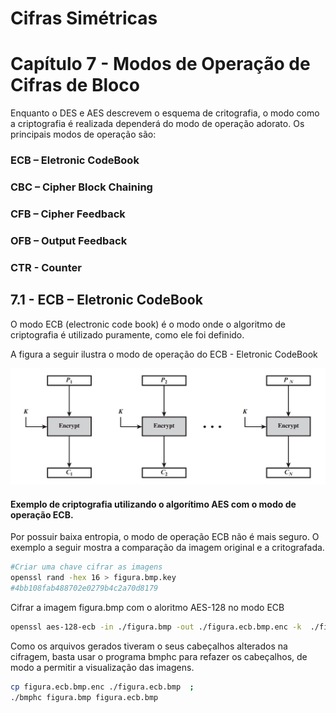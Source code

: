 # Cifras Simétricas

# Capítulo 7 - Modos de Operação de Cifras de Bloco

Enquanto o DES e AES descrevem o esquema de critografia, o modo como a criptografia é realizada dependerá do modo de operação adorato. 
Os principais modos de operação são:

### ECB – Eletronic CodeBook
### CBC – Cipher Block Chaining
### CFB – Cipher Feedback
### OFB – Output Feedback
### CTR - Counter

## 7.1 - ECB – Eletronic CodeBook

O modo ECB (electronic code book) é o modo onde o algoritmo de criptografia é utilizado puramente, como ele foi definido.


A figura a seguir ilustra o modo de operação do ECB - Eletronic CodeBook

![image](./ECB.jpg)

#### Exemplo de criptografia utilizando o algorítimo AES com o modo de operação ECB.

Por possuir baixa entropia, o modo de operação ECB não é mais seguro.
O exemplo a seguir mostra a comparação da imagem original e a critografada.

```sh
#Criar uma chave cifrar as imagens
openssl rand -hex 16 > figura.bmp.key
#4bb108fab488702e0279b4c2a70d8179
```

Cifrar a imagem figura.bmp com o aloritmo AES-128 no modo ECB
```sh
openssl aes-128-ecb -in ./figura.bmp -out ./figura.ecb.bmp.enc -k  ./figura.bmp.key -iv=0
```

Como os arquivos gerados tiveram o seus cabeçalhos alterados na cifragem, basta usar o programa bmphc para refazer os cabeçalhos, de modo a permitir a visualização das imagens.


```sh
cp figura.ecb.bmp.enc ./figura.ecb.bmp  ;
./bmphc figura.bmp figura.ecb.bmp
```

